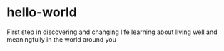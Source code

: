 # hello-world
First step in discovering and changing life
learning about living well and meaningfully in the world around you
